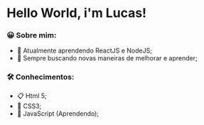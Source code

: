 # Hello World, i'm Lucas!

### :grinning: Sobre mim:
* :seedling: Atualmente aprendendo ReactJS e NodeJS;
* :rocket: Sempre buscando novas maneiras de melhorar e aprender;

### :hammer_and_wrench: Conhecimentos:
* :clipboard: Html 5;
* :art: CSS3;
* :wrench: JavaScript (Aprendendo);